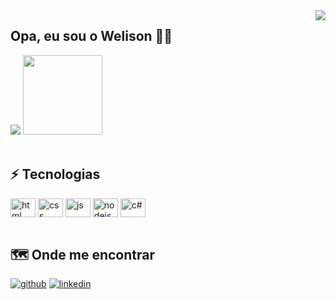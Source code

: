 <img align="right" src="https://raw.githubusercontent.com/MicaelliMedeiros/micaellimedeiros/master/image/computer-illustration.png"/>

## Opa, eu sou o Welison 🤙🏽

<div>
    <img src="https://github-readme-stats.vercel.app/api?username=WelisonBR&theme=dracula&show_icons=true"/> 
    <img height="127em" src="https://github-readme-stats.vercel.app/api/top-langs/?username=WelisonBR&layout=compact&langs_count=16&theme=dracula"/>
</div>
<br>

## ⚡ Tecnologias

<div style="display: inline_block">
    <img alt="html" align="center" height="30" width="40" src="https://cdn.jsdelivr.net/gh/devicons/devicon/icons/html5/html5-original.svg"/>
    <img alt="css" align="center" height="30" width="40" src="https://cdn.jsdelivr.net/gh/devicons/devicon/icons/css3/css3-original.svg"/>
    <img alt="js" align="center" height="30" width="40" src="https://cdn.jsdelivr.net/gh/devicons/devicon/icons/javascript/javascript-original.svg"/>
    <img alt="nodejs" align="center" height="30" width="40" src="https://cdn.jsdelivr.net/gh/devicons/devicon/icons/nodejs/nodejs-original.svg"/>
    <img alt="c#" align="center" height="30" width="40" src="https://cdn.jsdelivr.net/gh/devicons/devicon/icons/csharp/csharp-original.svg"/>
</div>
<br>

## 🗺️ Onde me encontrar

<div>
    <a href="https://github.com/WelisonBR"><img alt="github" src="https://img.shields.io/badge/GitHub-100000?style=for-the-badge&logo=github&logoColor=white"/></a>
    <a href="https://www.linkedin.com/in/welison-dev01/"><img alt="linkedin" src="https://img.shields.io/badge/LinkedIn-0077B5?style=for-the-badge&logo=linkedin&logoColor=white"/></a>  
</div>

